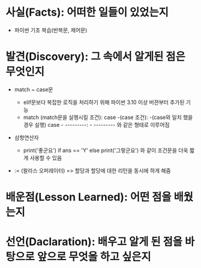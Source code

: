 # 사실(Facts): 어떠한 일들이 있었는지
- 파이썬 기초 복습(반복문, 제어문)

# 발견(Discovery): 그 속에서 알게된 점은 무엇인지
- match ~ case문
    - elif문보다 복잡한 로직을 처리하기 위해 파이썬 3.10 이상 버젼부터 추가된 기능
    - match (match문을 실행시킬 조건):
        case -(case 조건):
            -(case와 일치 했을 경우 실행)
        case - ---------:
            - ---------
    와 같은 형태로 이루어짐


- 삼항연산자
    - print('좋군요') if ans == 'Y' else print('그렇군요')
    와 같이 조건문을 더욱 짧게 사용할 수 있음

- := (왈라스 오퍼레이터) => 할당과 할당에 대한 리턴을 동시에 하게 해줌

# 배운점(Lesson Learned): 어떤 점을 배웠는지



# 선언(Daclaration): 배우고 알게 된 점을 바탕으로 앞으로 무엇을 하고 싶은지
